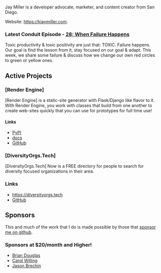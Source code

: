 Jay Miller is a developer advocate, marketer, and content creator from San Diego.

Website: <https://kjaymiller.com>.

### Latest Conduit Episode - [28: When Failure Happens](http://relay.fm/conduit/28)
Toxic productivity & toxic positivity are just that: TOXIC. 
Failure happens. Our goal is find the lesson from it, stay focused on our goal & adapt. 
This week, we share some failure & discuss how we change our own red circles to green or yellow ones.

## Active Projects

### [Render Engine]
[Render Engine] is a static-site generator with Flask/Django like flavor to it.
With Render Engine, you work with classes that build from one another to create
web-sites quickly that you can use for prototypes for full time use!

#### Links
- [PyPI](https://pypi.org/project/render-engine)
- [docs](https://render-engine.readthedocs.io)
- [GitHub](https://github.com/kjaymiller/render_engine)

### [DiversityOrgs.Tech]
[DiversityOrgs.Tech] Now is a FREE directory for people to search for diversity focused organizations in their area.

### Links
- <https://diversityorgs.tech>
- [GitHub](https://github.com/kjaymiller/diversity-orgs-tech)

## Sponsors
This and much of the work that I do is made possible by those that [sponsor me
on github](https://github.com/sponsors/kjaymiller).

### Sponsors at $20/month and Higher!
- [Brian Douglas](https://github.com/bdougie)
- [Carol Willing](https://github.com/willingc)
- [Jason Brechin](https://github.com/brechin)